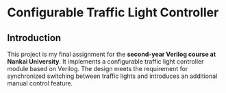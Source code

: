 # Configurable Traffic Light Controller

## Introduction

This project is my final assignment for the **second-year Verilog course at Nankai University**. It implements a configurable traffic light controller module based on Verilog. The design meets the requirement for synchronized switching between traffic lights and introduces an additional manual control feature.